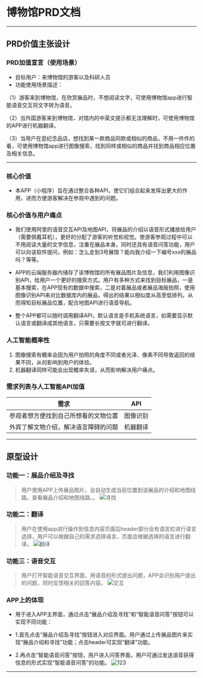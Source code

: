 # 博物馆PRD文档
************
## PRD价值主张设计
### PRD加值宣言（使用场景）
* 目标用户：来博物馆的游客以及科研人员
* 功能使用场景描述：

（1）游客来到博物馆，在欣赏展品时，不想阅读文字，可使用博物馆app进行智能语音交互将文字转为语音。

（2）当外国游客来到博物馆，对馆内的中英文提示都无法理解时，可使用博物馆的APP进行机器翻译。

（3）当用户在逛纪念品店，想找到某一款商品同款或相似的商品，不用一件件的看，可使用博物馆app进行图像搜索，找到同样或相似的商品并找到商品相应位置及相关信息。

****************
### 核心价值
* 本APP（小程序）旨在通过整合各种API，使它们组合起来发挥出更大的作用，进而方便游客解决在参观中遇到的问题。

### 核心价值与用户痛点
* 我们使用阿里的语音交互API及地图API，将展品的介绍以语音形式播放给用户（需要佩戴耳机），更好的分配了游客的听觉和视觉。使游客参观过程中可以不用阅读大量的文字信息，注重在展品本身。同时还具有语音问答功能，用户可以向该软件提问，例如：怎么走到3号展馆？能向我介绍一下编号xxx的展品吗？等等。

* APP的云端服务器内储存了该博物馆的所有展品图片及信息，我们利用图像识别API，给用户一个更好的搜索方式。用户有多种方式来找到目标展品，一是基本搜索，在APP现有的数据中搜索，二是对着展品或者展品海报拍照，使用图像识别API来对比数据库内的展品，得出的结果以相似度从高至低排列。从而得知目标展品位置，配合地图API进行语音导航。

* 整个APP都可以随时调用翻译API，默认语言是手机系统语言，如需要显示默认语言或翻译成其他语言，只需要长按文字就可进行翻译。

### 人工智能概率性
1. 图像搜索有概率会因为用户拍照的角度不同或者光泽、像素不同导致返回的结果不同，从何影响到用户的体验。
2. 机器翻译同样可能会出现概率失误，从而影响解决用户痛点。

### 需求列表与人工智能API加值
|需求 |API |
|:---:|:---:|
|参观者想方便找到自己所想看的文物位置 |图像识别 |
|外宾了解文物介绍，解决语言障碍的问题|机器翻译|

***************
## 原型设计
### 功能一：展品介绍及寻找
>用户使用APP上传展品图片，会自动生成当前位置到该展品的介绍和地图线路。查看展品介绍和地图线路。。
![寻找](https://images.gitee.com/uploads/images/2019/1112/232517_e36c4797_1648154.png "寻找.png")

### 功能二：翻译
>用户在使用app进行操作到信息内容页面后header部分会有语言栏进行语言选择，用户可以根据自己的需求选择语言，页面会根据选择的语言进行翻译。
![翻译](https://images.gitee.com/uploads/images/2019/1112/232547_50e8a573_1648154.jpeg "翻译.jpg")

### 功能三：语音交互
>用户打开智能语音交互界面，用语音的形式提出问题，APP会识别用户提出的问题，同时反馈相关的回答内容。
![交互](https://images.gitee.com/uploads/images/2019/1112/232616_3f968ece_1648154.jpeg "交互.jpg")

### APP上的体现
* 用于进入APP主界面，通过点击“展品介绍及寻找”和“智能语音问答”按钮可以实现不同功能：

* 1.首先点击“展品介绍及寻找”按钮进入对应界面。用户通过上传展品图片来实现“展品介绍和寻找”功能；点击header可实现“翻译”功能。

* 2.再点击“智能语音问答”按钮，用户进入问答界面，用户可通过发送语音获得信息的形式实现“智能语音问答”的功能。
![123](https://images.gitee.com/uploads/images/2019/1112/232735_55d0f32e_1648154.png "123.png")
********************


